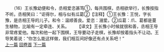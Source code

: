 　　（16）王长豫幼便和令，丞相爱恣甚笃①，每共围棋，丞相欲举行，长豫按指不听。丞相笑曰：“讵得尔，相与似有瓜葛②【注释】①王长豫：王悦，字长豫，是丞相王导的儿子。和令：温顺善良。爱恣：溺爱。②瓜葛：爪、葛都是蔓生植物，比喻有一定牵连、关系。
　　【译文】王长豫小时候就很和善，丞相王导非常疼爱他。每次和他一起下围棋，王导要动子走棋，长豫却按着指头不让动。王导笑着说：“你怎么能这样做，我们相互间好像还有点关系吧！”
<br>[上一篇](25_15) [回卷首](25_00) [下一篇](25_17)
